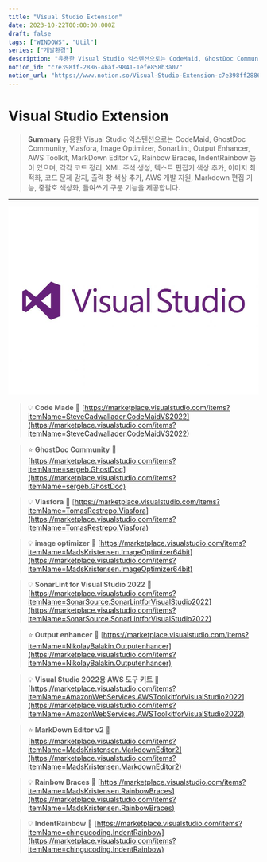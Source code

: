 ```yaml
---
title: "Visual Studio Extension"
date: 2023-10-22T00:00:00.000Z
draft: false
tags: ["WINDOWS", "Util"]
series: ["개발환경"]
description: "유용한 Visual Studio 익스텐션으로는 CodeMaid, GhostDoc Community, Viasfora, Image Optimizer, SonarLint, Output Enhancer, AWS Toolkit, MarkDown Editor v2, Rainbow Braces, IndentRainbow 등이 있으며, 각각 코드 정리, XML 주석 생성, 텍스트 편집기 색상 추가, 이미지 최적화, 코드 문제 감지, 출력 창 색상 추가, AWS 개발 지원, Markdown 편집 기능, 중괄호 색상화, 들여쓰기 구분 기능을 제공합니다."
notion_id: "c7e398ff-2886-4baf-9841-1efe858b3a07"
notion_url: "https://www.notion.so/Visual-Studio-Extension-c7e398ff28864baf98411efe858b3a07"
---
```


# Visual Studio Extension

> **Summary**
> 유용한 Visual Studio 익스텐션으로는 CodeMaid, GhostDoc Community, Viasfora, Image Optimizer, SonarLint, Output Enhancer, AWS Toolkit, MarkDown Editor v2, Rainbow Braces, IndentRainbow 등이 있으며, 각각 코드 정리, XML 주석 생성, 텍스트 편집기 색상 추가, 이미지 최적화, 코드 문제 감지, 출력 창 색상 추가, AWS 개발 지원, Markdown 편집 기능, 중괄호 색상화, 들여쓰기 구분 기능을 제공합니다.

---

![Image](image_6751d247e4c5.png)

> 💡 ****Code Made****
> 🔗 [https://marketplace.visualstudio.com/items?itemName=SteveCadwallader.CodeMaidVS2022](https://marketplace.visualstudio.com/items?itemName=SteveCadwallader.CodeMaidVS2022)
>
>

> ⭐ ****GhostDoc Community****
> 🔗 [https://marketplace.visualstudio.com/items?itemName=sergeb.GhostDoc](https://marketplace.visualstudio.com/items?itemName=sergeb.GhostDoc)
>
>

> 💡 ****Viasfora****
> 🔗 [https://marketplace.visualstudio.com/items?itemName=TomasRestrepo.Viasfora](https://marketplace.visualstudio.com/items?itemName=TomasRestrepo.Viasfora)
>
>

> 💡 ****image optimizer****
> 🔗 [https://marketplace.visualstudio.com/items?itemName=MadsKristensen.ImageOptimizer64bit](https://marketplace.visualstudio.com/items?itemName=MadsKristensen.ImageOptimizer64bit)
>
>

> 💡 ****SonarLint for Visual Studio 2022****
> 🔗 [https://marketplace.visualstudio.com/items?itemName=SonarSource.SonarLintforVisualStudio2022](https://marketplace.visualstudio.com/items?itemName=SonarSource.SonarLintforVisualStudio2022)
>
>

> ⭐ ****Output enhancer****
> 🔗 [https://marketplace.visualstudio.com/items?itemName=NikolayBalakin.Outputenhancer](https://marketplace.visualstudio.com/items?itemName=NikolayBalakin.Outputenhancer)
>
>

> 💡 ****Visual Studio 2022용 AWS 도구 키트****
> 🔗 [https://marketplace.visualstudio.com/items?itemName=AmazonWebServices.AWSToolkitforVisualStudio2022](https://marketplace.visualstudio.com/items?itemName=AmazonWebServices.AWSToolkitforVisualStudio2022)
>
>

> ⭐ **MarkDown Editor v2**
> 🔗 [https://marketplace.visualstudio.com/items?itemName=MadsKristensen.MarkdownEditor2](https://marketplace.visualstudio.com/items?itemName=MadsKristensen.MarkdownEditor2)
>
>

> 💡 **Rainbow Braces**
> 🔗 [https://marketplace.visualstudio.com/items?itemName=MadsKristensen.RainbowBraces](https://marketplace.visualstudio.com/items?itemName=MadsKristensen.RainbowBraces)
>
>

> 💡 ****IndentRainbow****
> 🔗 [https://marketplace.visualstudio.com/items?itemName=chingucoding.IndentRainbow](https://marketplace.visualstudio.com/items?itemName=chingucoding.IndentRainbow)
>
>


